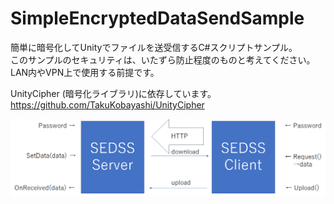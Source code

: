 # SimpleEncryptedDataSendSample
簡単に暗号化してUnityでファイルを送受信するC#スクリプトサンプル。  
このサンプルのセキュリティは、いたずら防止程度のものと考えてください。  
LAN内やVPN上で使用する前提です。

UnityCipher (暗号化ライブラリ)に依存しています。  
https://github.com/TakuKobayashi/UnityCipher

<img src="https://github.com/gpsnmeajp/SimpleEncryptedDataSendSample/blob/master/doc/SEDSS.png?raw=true"></img>
